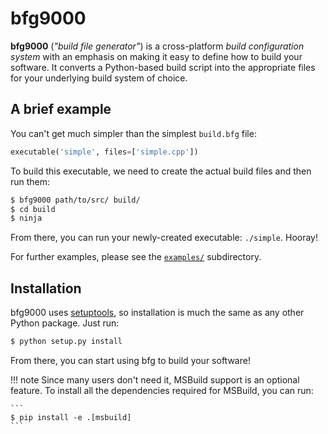 # bfg9000

**bfg9000** (*"build file generator"*) is a cross-platform *build configuration
system* with an emphasis on making it easy to define how to build your software.
It converts a Python-based build script into the appropriate files for your
underlying build system of choice.

## A brief example

You can't get much simpler than the simplest `build.bfg` file:

```python
executable('simple', files=['simple.cpp'])
```

To build this executable, we need to create the actual build files and then
run them:

```sh
$ bfg9000 path/to/src/ build/
$ cd build
$ ninja
```

From there, you can run your newly-created executable: `./simple`. Hooray!

For further examples, please see the
[`examples/`](https://github.com/jimporter/bfg9000/tree/master/examples)
subdirectory.

## Installation

bfg9000 uses [setuptools](http://pythonhosted.org/setuptools/), so installation
is much the same as any other Python package. Just run:

```sh
$ python setup.py install
```

From there, you can start using bfg to build your software!

!!! note
    Since many users don't need it, MSBuild support is an optional feature.
    To install all the dependencies required for MSBuild, you can run:

    ```
    $ pip install -e .[msbuild]
    ```
